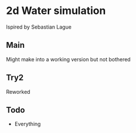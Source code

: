 # 2d Water simulation
Ispired by Sebastian Lague

## Main
Might make into a working version but not bothered

## Try2
Reworked

## Todo
* Everything
